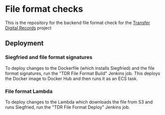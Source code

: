 # File format checks

This is the repository for the backend file format check for the [Transfer Digital Records] project

[Transfer Digital Records]: https://github.com/nationalarchives/tdr-dev-documentation/

## Deployment

### Siegfried and file format signatures

To deploy changes to the Dockerfile (which installs Siegfried) and the file format signatures, run the "TDR File Format
Build" Jenkins job. This deploys the Docker image to Docker Hub and then runs it as an ECS task.

### File format Lambda

To deploy changes to the Lambda which downloads the file from S3 and runs Siegfried, run the "TDR File Format Deploy"
Jenkins job.
